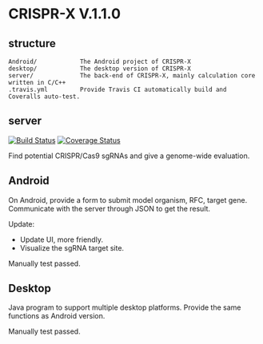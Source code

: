 # CRISPR-X V.1.1.0

## structure

	Android/ 			The Android project of CRISPR-X
	desktop/			The desktop version of CRISPR-X
	server/				The back-end of CRISPR-X, mainly calculation core written in C/C++
	.travis.yml         Provide Travis CI automatically build and Coveralls auto-test.

## server
[![Build Status](https://travis-ci.org/uestc-igem-2014/CRISPR-X.svg?branch=master)](https://travis-ci.org/uestc-igem-2014/CRISPR-X)
[![Coverage Status](https://coveralls.io/repos/uestc-igem-2014/CRISPR-X/badge.png)](https://coveralls.io/r/uestc-igem-2014/CRISPR-X)

Find potential CRISPR/Cas9 sgRNAs and give a genome-wide evaluation.

## Android

On Android, provide a form to submit model organism, RFC, target gene. Communicate with the server through JSON to get the result.

Update:
* Update UI, more friendly.
* Visualize the sgRNA target site.

Manually test passed.

## Desktop

Java program to support multiple desktop platforms. Provide the same functions as Android version.

Manually test passed.

